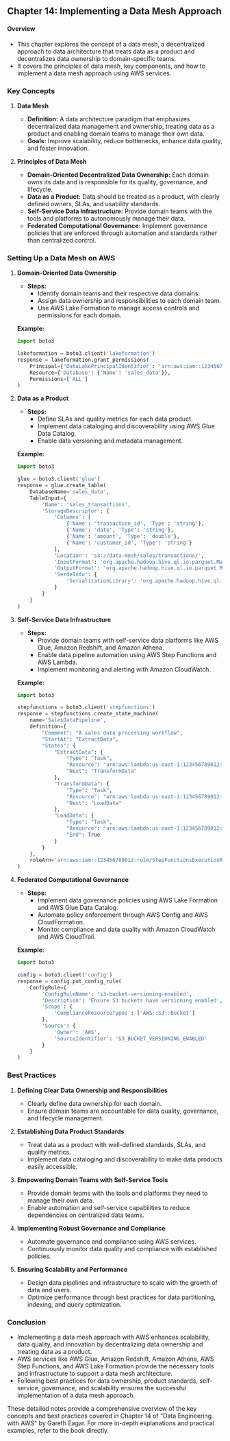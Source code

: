 ## Chapter 14: Implementing a Data Mesh Approach

#### Overview
- This chapter explores the concept of a data mesh, a decentralized approach to data architecture that treats data as a product and decentralizes data ownership to domain-specific teams.
- It covers the principles of data mesh, key components, and how to implement a data mesh approach using AWS services.

### Key Concepts

1. **Data Mesh**
   - **Definition:** A data architecture paradigm that emphasizes decentralized data management and ownership, treating data as a product and enabling domain teams to manage their own data.
   - **Goals:** Improve scalability, reduce bottlenecks, enhance data quality, and foster innovation.

2. **Principles of Data Mesh**
   - **Domain-Oriented Decentralized Data Ownership:** Each domain owns its data and is responsible for its quality, governance, and lifecycle.
   - **Data as a Product:** Data should be treated as a product, with clearly defined owners, SLAs, and usability standards.
   - **Self-Service Data Infrastructure:** Provide domain teams with the tools and platforms to autonomously manage their data.
   - **Federated Computational Governance:** Implement governance policies that are enforced through automation and standards rather than centralized control.

### Setting Up a Data Mesh on AWS

1. **Domain-Oriented Data Ownership**
   - **Steps:**
     - Identify domain teams and their respective data domains.
     - Assign data ownership and responsibilities to each domain team.
     - Use AWS Lake Formation to manage access controls and permissions for each domain.

   **Example:**
   ```python
   import boto3

   lakeformation = boto3.client('lakeformation')
   response = lakeformation.grant_permissions(
       Principal={'DataLakePrincipalIdentifier': 'arn:aws:iam::123456789012:role/SalesDataOwner'},
       Resource={'Database': {'Name': 'sales_data'}},
       Permissions=['ALL']
   )
   ```

2. **Data as a Product**
   - **Steps:**
     - Define SLAs and quality metrics for each data product.
     - Implement data cataloging and discoverability using AWS Glue Data Catalog.
     - Enable data versioning and metadata management.

   **Example:**
   ```python
   import boto3

   glue = boto3.client('glue')
   response = glue.create_table(
       DatabaseName='sales_data',
       TableInput={
           'Name': 'sales_transactions',
           'StorageDescriptor': {
               'Columns': [
                   {'Name': 'transaction_id', 'Type': 'string'},
                   {'Name': 'date', 'Type': 'string'},
                   {'Name': 'amount', 'Type': 'double'},
                   {'Name': 'customer_id', 'Type': 'string'}
               ],
               'Location': 's3://data-mesh/sales/transactions/',
               'InputFormat': 'org.apache.hadoop.hive.ql.io.parquet.MapredParquetInputFormat',
               'OutputFormat': 'org.apache.hadoop.hive.ql.io.parquet.MapredParquetOutputFormat',
               'SerdeInfo': {
                   'SerializationLibrary': 'org.apache.hadoop.hive.ql.io.parquet.serde.ParquetHiveSerDe'
               }
           }
       }
   )
   ```

3. **Self-Service Data Infrastructure**
   - **Steps:**
     - Provide domain teams with self-service data platforms like AWS Glue, Amazon Redshift, and Amazon Athena.
     - Enable data pipeline automation using AWS Step Functions and AWS Lambda.
     - Implement monitoring and alerting with Amazon CloudWatch.

   **Example:**
   ```python
   import boto3

   stepfunctions = boto3.client('stepfunctions')
   response = stepfunctions.create_state_machine(
       name='SalesDataPipeline',
       definition={
           "Comment": "A sales data processing workflow",
           "StartAt": "ExtractData",
           "States": {
               "ExtractData": {
                   "Type": "Task",
                   "Resource": "arn:aws:lambda:us-east-1:123456789012:function:ExtractSalesData",
                   "Next": "TransformData"
               },
               "TransformData": {
                   "Type": "Task",
                   "Resource": "arn:aws:lambda:us-east-1:123456789012:function:TransformSalesData",
                   "Next": "LoadData"
               },
               "LoadData": {
                   "Type": "Task",
                   "Resource": "arn:aws:lambda:us-east-1:123456789012:function:LoadSalesData",
                   "End": True
               }
           }
       },
       roleArn='arn:aws:iam::123456789012:role/StepFunctionsExecutionRole'
   )
   ```

4. **Federated Computational Governance**
   - **Steps:**
     - Implement data governance policies using AWS Lake Formation and AWS Glue Data Catalog.
     - Automate policy enforcement through AWS Config and AWS CloudFormation.
     - Monitor compliance and data quality with Amazon CloudWatch and AWS CloudTrail.

   **Example:**
   ```python
   import boto3

   config = boto3.client('config')
   response = config.put_config_rule(
       ConfigRule={
           'ConfigRuleName': 's3-bucket-versioning-enabled',
           'Description': 'Ensure S3 buckets have versioning enabled',
           'Scope': {
               'ComplianceResourceTypes': ['AWS::S3::Bucket']
           },
           'Source': {
               'Owner': 'AWS',
               'SourceIdentifier': 'S3_BUCKET_VERSIONING_ENABLED'
           }
       }
   )
   ```

### Best Practices

1. **Defining Clear Data Ownership and Responsibilities**
   - Clearly define data ownership for each domain.
   - Ensure domain teams are accountable for data quality, governance, and lifecycle management.

2. **Establishing Data Product Standards**
   - Treat data as a product with well-defined standards, SLAs, and quality metrics.
   - Implement data cataloging and discoverability to make data products easily accessible.

3. **Empowering Domain Teams with Self-Service Tools**
   - Provide domain teams with the tools and platforms they need to manage their own data.
   - Enable automation and self-service capabilities to reduce dependencies on centralized data teams.

4. **Implementing Robust Governance and Compliance**
   - Automate governance and compliance using AWS services.
   - Continuously monitor data quality and compliance with established policies.

5. **Ensuring Scalability and Performance**
   - Design data pipelines and infrastructure to scale with the growth of data and users.
   - Optimize performance through best practices for data partitioning, indexing, and query optimization.

### Conclusion
- Implementing a data mesh approach with AWS enhances scalability, data quality, and innovation by decentralizing data ownership and treating data as a product.
- AWS services like AWS Glue, Amazon Redshift, Amazon Athena, AWS Step Functions, and AWS Lake Formation provide the necessary tools and infrastructure to support a data mesh architecture.
- Following best practices for data ownership, product standards, self-service, governance, and scalability ensures the successful implementation of a data mesh approach.

These detailed notes provide a comprehensive overview of the key concepts and best practices covered in Chapter 14 of "Data Engineering with AWS" by Gareth Eagar. For more in-depth explanations and practical examples, refer to the book directly.
